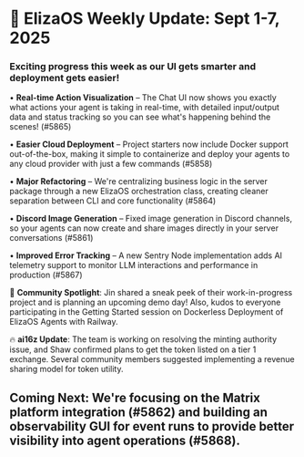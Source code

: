 # 🚀 ElizaOS Weekly Update: Sept 1-7, 2025

### Exciting progress this week as our UI gets smarter and deployment gets easier! 

• **Real-time Action Visualization** – The Chat UI now shows you exactly what actions your agent is taking in real-time, with detailed input/output data and status tracking so you can see what's happening behind the scenes! (#5865)

• **Easier Cloud Deployment** – Project starters now include Docker support out-of-the-box, making it simple to containerize and deploy your agents to any cloud provider with just a few commands (#5858)

• **Major Refactoring** – We're centralizing business logic in the server package through a new ElizaOS orchestration class, creating cleaner separation between CLI and core functionality (#5864)

• **Discord Image Generation** – Fixed image generation in Discord channels, so your agents can now create and share images directly in your server conversations (#5861)

• **Improved Error Tracking** – A new Sentry Node implementation adds AI telemetry support to monitor LLM interactions and performance in production (#5867)

💬 **Community Spotlight**: Jin shared a sneak peek of their work-in-progress project and is planning an upcoming demo day! Also, kudos to everyone participating in the Getting Started session on Dockerless Deployment of ElizaOS Agents with Railway.

🔥 **ai16z Update**: The team is working on resolving the minting authority issue, and Shaw confirmed plans to get the token listed on a tier 1 exchange. Several community members suggested implementing a revenue sharing model for token utility.

## Coming Next: We're focusing on the Matrix platform integration (#5862) and building an observability GUI for event runs to provide better visibility into agent operations (#5868).
